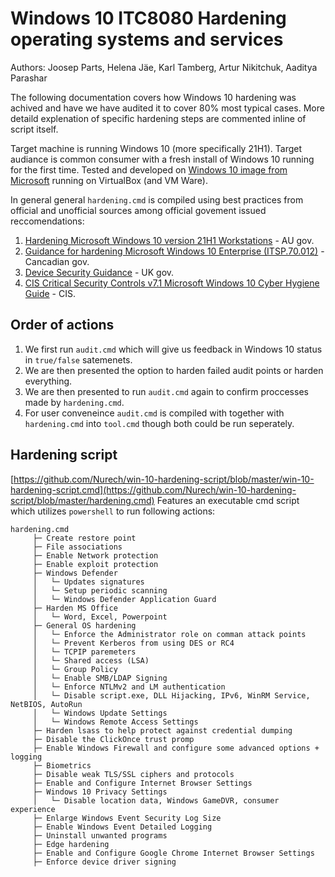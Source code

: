 
# Windows 10 ITC8080 Hardening operating systems and services

Authors: Joosep Parts, Helena Jäe, Karl Tamberg, Artur Nikitchuk, Aaditya Parashar

The following documentation covers how Windows 10 hardening was achived and have we have audited it to cover 80% most typical cases. More detaild explenation of specific hardening steps are commented inline of script itself.

Target machine is running Windows 10 (more specifically 21H1). Target audiance is common consumer with a fresh install of Windows 10 running for the first time.
Tested and developed on [Windows 10 image from Microsoft](https://developer.microsoft.com/en-us/microsoft-edge/tools/vms/) running on VirtualBox (and VM Ware).

In general general `hardening.cmd` is compiled using best practices from official and unofficial sources among official govement issued reccomendations:
1. [Hardening Microsoft Windows 10 version 21H1 Workstations](https://www.cyber.gov.au/acsc/view-all-content/publications/hardening-microsoft-windows-10-version-21h1-workstations) - AU gov.
2. [Guidance for hardening Microsoft Windows 10 Enterprise (ITSP.70.012)](https://cyber.gc.ca/en/guidance/guidance-hardening-microsoft-windows-10-enterprise-itsp70012) - Cancadian gov.
3. [Device Security Guidance](https://www.ncsc.gov.uk/collection/device-security-guidance/platform-guides/windows) - UK gov.
4. [CIS Critical Security Controls v7.1 Microsoft Windows 10 Cyber Hygiene Guide](https://www.cisecurity.org/insights/white-papers/cis-controls-microsoft-windows-10-cyber-hygiene-guide) - CIS.

## Order of actions
1. We first run `audit.cmd` which will give us feedback in Windows 10 status in `true/false` satemenets. 
2. We are then presented the option to harden failed audit points or harden everything.
3. We are then presented to run `audit.cmd` again to confirm proccesses made by `hardening.cmd`.
4. For user conveneince `audit.cmd` is compiled with together with  `hardening.cmd` into `tool.cmd` though both could be run seperately. 

## Hardening script
[https://github.com/Nurech/win-10-hardening-script/blob/master/win-10-hardening-script.cmd](https://github.com/Nurech/win-10-hardening-script/blob/master/hardening.cmd)
Features an executable cmd script which utilizes `powershell` to run following actions:
```
hardening.cmd
     ├─ Create restore point
     ├─ File associations
     ├─ Enable Network protection
     ├─ Enable exploit protection     
     ├─ Windows Defender
     │   └─ Updates signatures
     │   └─ Setup periodic scanning
     │   └─ Windows Defender Application Guard
     ├─ Harden MS Office
     │   └─ Word, Excel, Powerpoint  
     ├─ General OS hardening
     │   └─ Enforce the Administrator role on comman attack points       
     │   └─ Prevent Kerberos from using DES or RC4    
     │   └─ TCPIP paremeters    
     │   └─ Shared access (LSA)
     │   └─ Group Policy
     │   └─ Enable SMB/LDAP Signing
     │   └─ Enforce NTLMv2 and LM authentication
     │   └─ Disable script.exe, DLL Hijacking, IPv6, WinRM Service, NetBIOS, AutoRun
     │   └─ Windows Update Settings
     │   └─ Windows Remote Access Settings 
     ├─ Harden lsass to help protect against credential dumping
     ├─ Disable the ClickOnce trust promp
     ├─ Enable Windows Firewall and configure some advanced options + logging
     ├─ Biometrics
     ├─ Disable weak TLS/SSL ciphers and protocols
     ├─ Enable and Configure Internet Browser Settings
     ├─ Windows 10 Privacy Settings
     │   └─ Disable location data, Windows GameDVR, consumer experience       
     ├─ Enlarge Windows Event Security Log Size
     ├─ Enable Windows Event Detailed Logging
     ├─ Uninstall unwanted programs
     ├─ Edge hardening
     ├─ Enable and Configure Google Chrome Internet Browser Settings
     ├─ Enforce device driver signing
              
```

